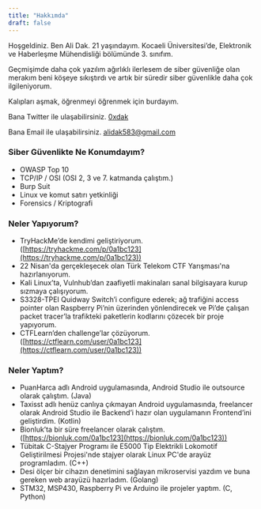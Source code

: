 ```yaml
---
title: "Hakkımda"
draft: false
---
```


Hoşgeldiniz. Ben Ali Dak. 21 yaşındayım. Kocaeli Üniversitesi’de, Elektronik ve Haberleşme Mühendisliği bölümünde 3. sınıfım.

Geçmişimde daha çok yazılım ağırlıklı ilerlesem de siber güvenliğe olan merakım beni köşeye sıkıştırdı ve artık bir süredir siber güvenlikle daha çok ilgileniyorum.

Kalıpları aşmak, öğrenmeyi öğrenmek için burdayım.

Bana Twitter ile ulaşabilirsiniz. [0xdak](https://twitter.com/0x0dak)

Bana Email ile ulaşabilirsiniz. [alidak583@gmail.com](mailto:alidak583@gmail.com)


### Siber Güvenlikte Ne Konumdayım?

- OWASP Top 10
- TCP/IP / OSI (OSI 2, 3 ve 7. katmanda çalıştım.)
- Burp Suit
- Linux ve komut satırı yetkinliği
- Forensics / Kriptografi

### Neler Yapıyorum?
- TryHackMe’de kendimi geliştiriyorum. ([https://tryhackme.com/p/0a1bc123](https://tryhackme.com/p/0a1bc123))
- 22 Nisan'da gerçekleşecek olan Türk Telekom CTF Yarışması'na hazırlanıyorum.
- Kali Linux’ta, Vulnhub’dan zaafiyetli makinaları sanal bilgisayara kurup sızmaya çalışıyorum.
- S3328-TPEI Quidway Switch’i configure ederek; ağ trafiğini access pointer olan   Raspberry Pi’nin üzerinden yönlendirecek ve Pi’de çalışan packet tracer’la trafikteki paketlerin kodlarını çözecek bir proje yapıyorum.
- CTFLearn’den challenge’lar çözüyorum. ([https://ctflearn.com/user/0a1bc123](https://ctflearn.com/user/0a1bc123))

### Neler Yaptım?
- PuanHarca adlı Android uygulamasında, Android Studio ile outsource olarak çalıştım. (Java)
- Taxisst adlı henüz canlıya çıkmayan Android uygulamasında, freelancer olarak Android Studio ile Backend’i hazır olan uygulamanın Frontend’ini geliştirdim. (Kotlin)
- Bionluk’ta bir süre freelancer olarak çalıştım. ([https://bionluk.com/0a1bc123](https://bionluk.com/0a1bc123))
- Tübitak C-Stajyer Programı ile E5000 Tip Elektrikli Lokomotif Geliştirilmesi Projesi'nde stajyer olarak Linux PC'de arayüz programladım. (C++)
- Desi ölçer bir cihazın denetimini sağlayan mikroservisi yazdım ve buna gereken web arayüzü hazırladım. (Golang)
- STM32, MSP430, Raspberry Pi ve Arduino ile projeler yaptım. (C, Python)